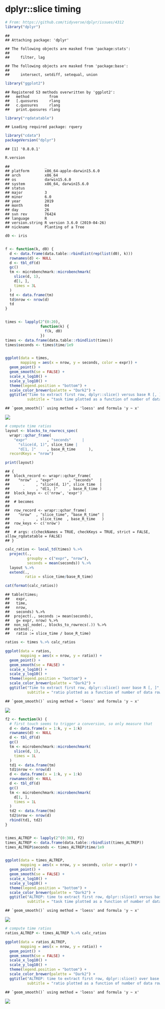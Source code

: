 dplyr::slice timing
================

``` r
# From: https://github.com/tidyverse/dplyr/issues/4312
library("dplyr")
```

    ## 
    ## Attaching package: 'dplyr'

    ## The following objects are masked from 'package:stats':
    ## 
    ##     filter, lag

    ## The following objects are masked from 'package:base':
    ## 
    ##     intersect, setdiff, setequal, union

``` r
library("ggplot2")
```

    ## Registered S3 methods overwritten by 'ggplot2':
    ##   method         from 
    ##   [.quosures     rlang
    ##   c.quosures     rlang
    ##   print.quosures rlang

``` r
library("rqdatatable")
```

    ## Loading required package: rquery

``` r
library("cdata")
packageVersion("dplyr")
```

    ## [1] '0.8.0.1'

``` r
R.version
```

    ##                _                           
    ## platform       x86_64-apple-darwin15.6.0   
    ## arch           x86_64                      
    ## os             darwin15.6.0                
    ## system         x86_64, darwin15.6.0        
    ## status                                     
    ## major          3                           
    ## minor          6.0                         
    ## year           2019                        
    ## month          04                          
    ## day            26                          
    ## svn rev        76424                       
    ## language       R                           
    ## version.string R version 3.6.0 (2019-04-26)
    ## nickname       Planting of a Tree

``` r
d0 <- iris


f <- function(k, d0) {
  d <- data.frame(data.table::rbindlist(rep(list(d0), k)))
  rownames(d) <- NULL
  d <- tbl_df(d)
  gc()
  tm <- microbenchmark::microbenchmark(
    slice(d, 1),
    d[1, ],
    times = 3L
  )
  td <- data.frame(tm)
  td$nrow <- nrow(d)
  td
}


times <- lapply(2^(0:20), 
                function(k) {
                  f(k, d0)
                })
times <- data.frame(data.table::rbindlist(times))
times$seconds <- times$time/1e9


ggplot(data = times, 
       mapping = aes(x = nrow, y = seconds, color = expr)) + 
  geom_point() + 
  geom_smooth(se = FALSE) + 
  scale_x_log10() + 
  scale_y_log10() + 
  theme(legend.position = "bottom") +
  scale_color_brewer(palette = "Dark2") +
  ggtitle("Time to extract first row, dplyr::slice() versus base R [, ]",
          subtitle = "task time plotted as a function of number of data rows")
```

    ## `geom_smooth()` using method = 'loess' and formula 'y ~ x'

![](slice_timing_files/figure-gfm/unnamed-chunk-1-1.png)<!-- -->

``` r
# compute time ratios
layout <- blocks_to_rowrecs_spec(
  wrapr::qchar_frame(
    "expr"         , "seconds"     |
      "slice(d, 1)", slice_time |
      "d[1, ]"     , base_R_time      ),
  recordKeys = "nrow")

print(layout)
```

    ## {
    ##  block_record <- wrapr::qchar_frame(
    ##    "nrow"  , "expr"       , "seconds"   |
    ##      .     , "slice(d, 1)", slice_time  |
    ##      .     , "d[1, ]"     , base_R_time )
    ##  block_keys <- c('nrow', 'expr')
    ## 
    ##  # becomes
    ## 
    ##  row_record <- wrapr::qchar_frame(
    ##    "nrow"  , "slice_time", "base_R_time" |
    ##      .     , slice_time  , base_R_time   )
    ##  row_keys <- c('nrow')
    ## 
    ##  # args: c(checkNames = TRUE, checkKeys = TRUE, strict = FALSE, allow_rqdatatable = FALSE)
    ## }

``` r
calc_ratios <- local_td(times) %.>%
  project(., 
          groupby = c("expr", "nrow"),
          seconds = mean(seconds)) %.>%
  layout %.>%
  extend(.,
         ratio = slice_time/base_R_time)

cat(format(calc_ratios))
```

    ## table(times; 
    ##   expr,
    ##   time,
    ##   nrow,
    ##   seconds) %.>%
    ##  project(., seconds := mean(seconds),
    ##   g= expr, nrow) %.>%
    ##  non_sql_node(., blocks_to_rowrecs(.)) %.>%
    ##  extend(.,
    ##   ratio := slice_time / base_R_time)

``` r
ratios <- times %.>% calc_ratios

ggplot(data = ratios, 
       mapping = aes(x = nrow, y = ratio)) +
  geom_point() + 
  geom_smooth(se = FALSE) + 
  scale_x_log10() + 
  scale_y_log10() + 
  theme(legend.position = "bottom") +
  scale_color_brewer(palette = "Dark2") +
  ggtitle("Time to extract first row, dplyr::slice() over base R [, ]",
          subtitle = "ratio plotted as a function of number of data rows")
```

    ## `geom_smooth()` using method = 'loess' and formula 'y ~ x'

![](slice_timing_files/figure-gfm/unnamed-chunk-1-2.png)<!-- -->

``` r
f2 <- function(k) {
  # first touch seems to trigger a conversion, so only measure that
  d <- data.frame(x = 1:k, y = 1:k)
  rownames(d) <- NULL
  d <- tbl_df(d)
  gc()
  tm <- microbenchmark::microbenchmark(
    slice(d, 1),
    times = 1L
  )
  td1 <- data.frame(tm)
  td1$nrow <- nrow(d)
  d <- data.frame(x = 1:k, y = 1:k)
  rownames(d) <- NULL
  d <- tbl_df(d)
  gc()
  tm <- microbenchmark::microbenchmark(
    d[1, ],
    times = 1L
  )
  td2 <- data.frame(tm)
  td2$nrow <- nrow(d)
  rbind(td1, td2)
}


times_ALTREP <- lapply(2^(0:30), f2)
times_ALTREP <- data.frame(data.table::rbindlist(times_ALTREP))
times_ALTREP$seconds <- times_ALTREP$time/1e9


ggplot(data = times_ALTREP, 
       mapping = aes(x = nrow, y = seconds, color = expr)) + 
  geom_point() + 
  geom_smooth(se = FALSE) + 
  scale_x_log10() + 
  scale_y_log10() + 
  theme(legend.position = "bottom") +
  scale_color_brewer(palette = "Dark2") +
  ggtitle("ALTREP: time to extract first row, dplyr::slice() versus base R [, ]",
          subtitle = "task time plotted as a function of number of data rows")
```

    ## `geom_smooth()` using method = 'loess' and formula 'y ~ x'

![](slice_timing_files/figure-gfm/unnamed-chunk-1-3.png)<!-- -->

``` r
# compute time ratios
ratios_ALTREP <- times_ALTREP %.>% calc_ratios

ggplot(data = ratios_ALTREP, 
       mapping = aes(x = nrow, y = ratio)) +
  geom_point() + 
  geom_smooth(se = FALSE) + 
  scale_x_log10() + 
  scale_y_log10() + 
  theme(legend.position = "bottom") +
  scale_color_brewer(palette = "Dark2") +
  ggtitle("ALTREP: time to extract first row, dplyr::slice() over base R [, ]",
          subtitle = "ratio plotted as a function of number of data rows")
```

    ## `geom_smooth()` using method = 'loess' and formula 'y ~ x'

![](slice_timing_files/figure-gfm/unnamed-chunk-1-4.png)<!-- -->
